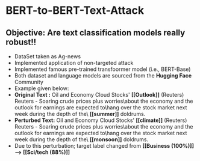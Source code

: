# BERT-to-BERT-Text-Attack
## Objective: Are text classification models really robust!! 
* DataSet taken as Ag-news 
* Implemented application of non-targeted attack
* Implemented famous pre-trained transfoormer model (i.e., BERT-Base)
* Both dataset and language models are sourced from the **Hugging Face** Community
* Example given below: 
* **Original Text :** Oil and Economy Cloud Stocks' **[[Outlook]]** (Reuters) Reuters - Soaring crude prices plus worries\about the economy and the outlook for earnings are expected to\hang over the stock market next week during the depth of the\ **[[summer]]** doldrums.
* **Perturbed Text:** Oil and Economy Cloud Stocks' **[[climate]]** (Reuters) Reuters - Soaring crude prices plus worries\about the economy and the outlook for earnings are expected to\hang over the stock market next week during the depth of the\ **[[monsoon]]** doldrums.
* Due to this perturbation; target label changed from **[[Business (100%)]] --> [[Sci/tech (88%)]]**
